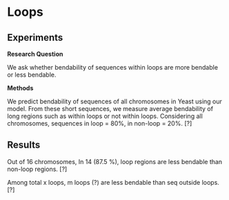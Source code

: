 # Loops

## Experiments

**Research Question**

We ask whether bendability of sequences within loops are more bendable or less bendable. 

**Methods**

We predict bendability of sequences of all chromosomes in Yeast using our model. From these short sequences, we measure average bendability of long regions such as within loops or not within loops. Considering all chromosomes, sequences in loop = 80%, in non-loop = 20%. [?]

## Results

Out of 16 chromosomes, In 14 (87.5 %), loop regions are less bendable than non-loop regions. [?]

Among total x loops, m loops (?) are less bendable than seq outside loops. [?]


